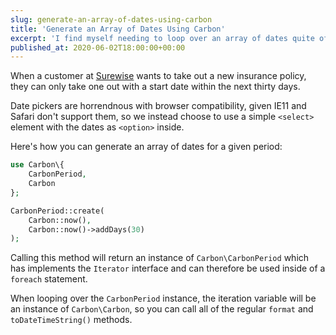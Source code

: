 ```yaml
---
slug: generate-an-array-of-dates-using-carbon
title: 'Generate an Array of Dates Using Carbon'
excerpt: 'I find myself needing to loop over an array of dates quite often for forms at work. It''s surprisingly easy thanks to Carbon.'
published_at: 2020-06-02T18:00:00+00:00
---
```

When a customer at [Surewise](https://surewise.com) wants to take out a new insurance policy, they can only take one out with a start date within the next thirty days.

Date pickers are horrendnous with browser compatibility, given IE11 and Safari don't support them, so we instead choose to use a simple `<select>` element with the dates as `<option>` inside.

Here's how you can generate an array of dates for a given period:

```php  
use Carbon\{
    CarbonPeriod,
    Carbon
};

CarbonPeriod::create(
    Carbon::now(),
    Carbon::now()->addDays(30)
);
```

Calling this method will return an instance of `Carbon\CarbonPeriod` which has implements the  `Iterator` interface and can therefore be used inside of a `foreach` statement.

When looping over the `CarbonPeriod` instance, the iteration variable will be an instance of `Carbon\Carbon`, so you can call all of the regular `format` and `toDateTimeString()` methods.